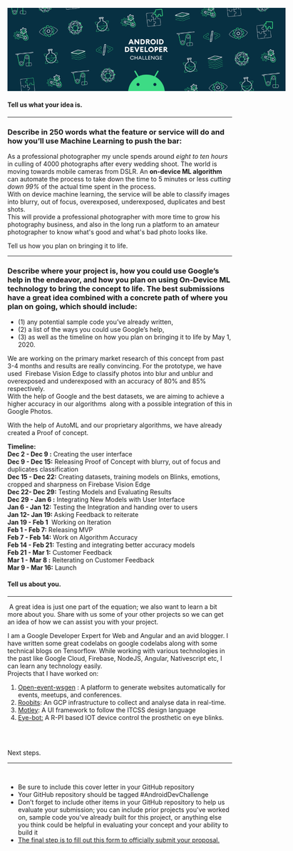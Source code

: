 <div>

<span style="overflow: hidden; display: inline-block; margin: 0.00px 0.00px; border: 0.00px solid #000000; transform: rotate(0.00rad) translateZ(0px); -webkit-transform: rotate(0.00rad) translateZ(0px); width: 624.00px; height: 186.67px;">![](images/image1.png)</span>

</div>

<span class="c20 c21 c22"></span>

<span class="c19 c21"></span>

<h4 class="c19 c21">Tell us what your idea is.</h4>

* * *

<h3 class="c3">Describe in 250 words what the feature or service will do and how you’ll use Machine Learning to push the bar:  
</h3>

<span class="c6">As a professional photographer my uncle spends around <em>eight to ten hours</em> in culling of 4000 photographs after every wedding shoot. The world is moving towards mobile cameras from DSLR. An <strong>on-device ML algorithm </strong> can automate the process to take down the time to 5 minutes or less <em>cutting down 99% </em>of the actual time spent in the process.  
With on device machine learning, the service will be able to classify images into blurry, out of focus, overexposed, underexposed, duplicates and best shots.  
This will provide a professional photographer with more time to grow his photography business, and also in the long run a platform to an amateur photographer to know what's good and what's bad photo looks like.  
</span>

<span class="c5"></span>

<span class="c5"></span>

<span class="c19 c21">Tell us how you plan on bringing it to life.</span>

* * *

<h3 class="c6">Describe where your project is, how you could use Google’s help in the endeavor, and how you plan on using On-Device ML technology to bring the concept to life. The best submissions have a great idea combined with a concrete path of where you plan on going, which should include:</h3>

*   <span class="c3">(1) any potential sample code you’ve already written,</span>
*   <span class="c3">(2) a list of the ways you could use Google’s help,</span>
*   <span class="c3">(3) as well as the timeline on how you plan on bringing it to life by May 1, 2020\.  
    </span>

<span class="c3">We are working on the primary market research of this concept from past 3-4 months and results are really convincing. For the prototype, we have used  Firebase Vision Edge to classify photos into blur and unblur and overexposed and underexposed with an accuracy of 80% and 85% respectively.  
With the help of Google and the best datasets, we are aiming to achieve a higher accuracy in our algorithms  along with a possible integration of this in Google Photos.</span>

<span class="c3">With the help of AutoML and our proprietary algorithms, we have already created a Proof of concept.</span>

<strong>Timeline:</strong>  
<strong>Dec 2 - Dec 9 :</strong> Creating the user interface  
<strong>Dec 9 - Dec 15:</strong> Releasing Proof of Concept with blurry, out of focus and duplicates classification<br>
<strong>Dec 15 - Dec 22:</strong> Creating datasets, training models on Blinks, emotions, cropped and sharpness on Firebase Vision Edge<br>
<strong>Dec 22- Dec 29:</strong> Testing Models and Evaluating Results  
<strong>Dec 29 - Jan 6 :</strong> Integrating New Models with User Interface  
<strong>Jan 6 - Jan 12:</strong> Testing the Integration and handing over to users  
<strong>Jan 12- Jan 19: </strong>Asking Feedback to reiterate  
<strong>Jan 19 - Feb 1</strong>  Working on Iteration <br>
<strong>Feb 1 - Feb 7:</strong> Releasing MVP  
<strong>Feb 7 - Feb 14:</strong> Work on Algorithm Accuracy  
<strong>Feb 14 - Feb 21:</strong> Testing and integrating better accuracy models  
<strong>Feb 21 - Mar 1:</strong> Customer Feedback  
<strong>Mar 1 - Mar 8 :</strong> Reiterating on Customer Feedback  
<strong>Mar 9 - Mar 16:</strong> Launch

<h4 class="c19 c21">Tell us about you.</h4>

* * *

<span class="c5"> A great idea is just one part of the equation; we also want to learn a bit more about you. Share with us some of your other projects so we can get an idea of how we can assist you with your project.  
</span>

<span class="c17">I am a Google Developer Expert for Web and Angular and an avid blogger. I have written some great codelabs on google codelabs along with some technical blogs on Tensorflow. While working with various technologies in the past like Google Cloud, Firebase, NodeJS, Angular, Nativescript etc, I can learn any technology easily.  
Projects that I have worked on:</span>

1.  <span class="c11">[Open-event-wsgen](https://www.google.com/url?q=https://github.com/fossasia/open-event-wsgen&sa=D&ust=1575291485564000)</span><span class="c20"> </span><span class="c13">: A platform to generate websites automatically for events, meetups, and conferences.</span>
2.  <span class="c11">[Roobits](https://www.google.com/url?q=https://roobits.com/&sa=D&ust=1575291485565000)</span><span class="c13">: An GCP infrastructure to collect and analyse data in real-time.</span>
3.  <span class="c11">[Motley](https://www.google.com/url?q=https://github.com/coding-blocks/motley&sa=D&ust=1575291485565000)</span><span class="c13">: A UI framework to follow the ITCSS design language</span>
4.  <span class="c11">[Eye-bot](https://www.google.com/url?q=https://github.com/aayusharora/eye-bot&sa=D&ust=1575291485566000)</span><span class="c13 c14">[:](https://www.google.com/url?q=https://github.com/aayusharora/eye-bot&sa=D&ust=1575291485566000) </span><span class="c13 c21">A R-PI based IOT device control the prosthetic on eye blinks.</span>

<span class="c14 c17">[  
](https://www.google.com/url?q=https://github.com/aayusharora/eye-bot&sa=D&ust=1575291485567000)</span><span class="c19">  
</span>

<span class="c19 c21">Next steps.  </span>

* * *

<span class="c5"> </span>

*   <span class="c5">Be sure to include this cover letter in your GitHub repository</span>
*   <span class="c5">Your GitHub repository should be tagged #AndroidDevChallenge</span>
*   <span class="c5">Don’t forget to include other items in your GitHub repository to help us evaluate your submission; you can include prior projects you've worked on, sample code you've already built for this project, or anything else you think could be helpful in evaluating your concept and your ability to build it</span>
*   <span class="c14 c16">[The final step is to fill out this form to officially submit your proposal.](https://www.google.com/url?q=https://docs.google.com/forms/d/e/1FAIpQLSe43koQL33IzgxXQl29Ex3AhFuqd4hQzxLiXREqwRkDGtx1vA/viewform?usp%3Dsf_link&sa=D&ust=1575291485568000)</span>

<span class="c7"></span>

<span class="c7"></span>
